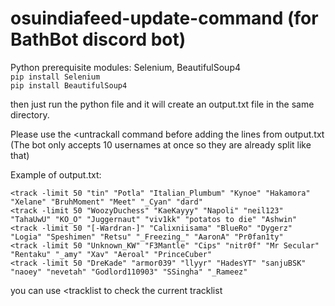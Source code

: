 # osuindiafeed-update-command (for BathBot discord bot)

Python prerequisite modules: Selenium, BeautifulSoup4
<br> `pip install Selenium` <br> `pip install BeautifulSoup4`

then just run the python file and it will create an output.txt file in the same directory.

Please use the <untrackall command before adding the lines from output.txt (The bot only accepts 10 usernames at once so they are already split like that)

Example of output.txt:
```
<track -limit 50 "tin" "Potla" "Italian_Plumbum" "Kynoe" "Hakamora" "Xelane" "BruhMoment" "Meet" "_Cyan" "dard"
<track -limit 50 "WoozyDuchess" "KaeKayyy" "Napoli" "neil123" "TahaUwU" "KO_O" "Juggernaut" "viv1kk" "potatos to die" "Ashwin"
<track -limit 50 "[-Wardran-]" "Calixniisama" "BlueRo" "Dygerz" "Logia" "Speshimen" "Retsu" "_Freezing_" "AaronA" "Pr0fan1ty"
<track -limit 50 "Unknown_KW" "F3Mantle" "Cips" "nitr0f" "Mr Secular" "Rentaku" "_amy" "Xav" "Aeroal" "PrinceCuber"
<track -limit 50 "DreKade" "armor039" "llyyr" "HadesYT" "sanjuBSK" "naoey" "nevetah" "Godlord110903" "SSingha" "_Rameez"
```
you can use <tracklist to check the current tracklist
